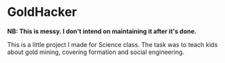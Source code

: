 # GoldHacker
**NB: This is messy. I don't intend on maintaining it after it's done.**

This is a little project I made for Science class. The task was to teach kids about gold mining, covering formation and social engineering.
